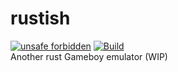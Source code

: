 # rustish  
[![unsafe forbidden](https://img.shields.io/badge/unsafe-forbidden-success.svg)](https://github.com/rust-secure-code/safety-dance/)
[![Build](https://github.com/griffi-gh/rustish/actions/workflows/build.yml/badge.svg)](https://github.com/griffi-gh/rustish/actions)  
Another rust Gameboy emulator (WIP)
